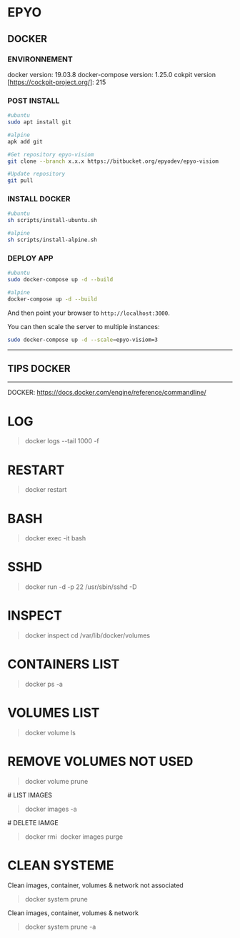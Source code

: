 # EPYO #

## DOCKER

### ENVIRONNEMENT

docker version: 19.03.8
docker-compose version: 1.25.0
cokpit version [https://cockpit-project.org/]: 215


### POST INSTALL
```bash
#ubuntu
sudo apt install git

#alpine
apk add git
```

```bash
#Get repository epyo-visiom
git clone --branch x.x.x https://bitbucket.org/epyodev/epyo-visiom

#Update repository
git pull
```

### INSTALL DOCKER

```bash
#ubuntu
sh scripts/install-ubuntu.sh

#alpine
sh scripts/install-alpine.sh
```

### DEPLOY APP

```bash
#ubuntu
sudo docker-compose up -d --build
```

```bash
#alpine
docker-compose up -d --build
```

And then point your browser to `http://localhost:3000`.

You can then scale the server to multiple instances:

```bash
sudo docker-compose up -d --scale=epyo-visiom=3
```


---

## TIPS DOCKER

---

DOCKER: https://docs.docker.com/engine/reference/commandline/

# LOG
> docker logs --tail 1000 -f <container>

# RESTART
> docker restart <container>

# BASH
> docker exec -it <container> bash

# SSHD
> docker run -d -p 22 <container> /usr/sbin/sshd -D

# INSPECT
> docker inspect <container>
> cd /var/lib/docker/volumes

# CONTAINERS LIST
> docker ps -a

# VOLUMES LIST
> docker volume ls

# REMOVE VOLUMES NOT USED
> docker volume prune

# LIST IMAGES
> docker images -a

# DELETE IAMGE
> docker rmi <image>
> docker images purge

# CLEAN SYSTEME

Clean images, container, volumes & network not associated
> docker system prune 

Clean images, container, volumes & network
> docker system prune -a



